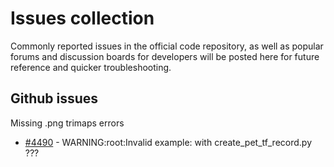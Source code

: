 # Issues collection
Commonly reported issues in the official code repository, as well as popular forums and discussion boards for developers will be posted here for future reference and quicker troubleshooting.

## Github issues
Missing .png trimaps errors
* [#4490](https://github.com/tensorflow/models/issues/4490) - WARNING:root:Invalid example: with create_pet_tf_record.py ???
